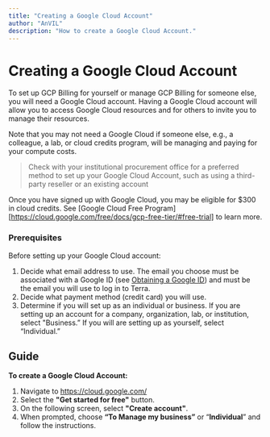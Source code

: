 ```yaml
---
title: "Creating a Google Cloud Account"
author: "AnVIL"
description: "How to create a Google Cloud Account."
---
```


# Creating a Google Cloud Account

To set up GCP Billing for yourself or manage GCP Billing for someone else, you will need a Google Cloud account. Having a Google Cloud account will allow you to access Google Cloud resources and for others to invite you to manage their resources.

<hero>Note that you may not need a Google Cloud if someone else, e.g., a colleague, a lab, or cloud credits program, will be managing and paying for your compute costs.</hero>

>Check with your institutional procurement office for a preferred method to set up your Google Cloud Account, such as using a third-party reseller or an existing account

Once you have signed up with Google Cloud, you may be eligible for $300 in cloud credits. See [Google Cloud Free Program][https://cloud.google.com/free/docs/gcp-free-tier/#free-trial] to learn more.

### Prerequisites

Before setting up your Google Cloud account:

1. Decide what email address to use. The email you choose must be associated with a Google ID (see [Obtaining a Google ID](/learn/account-setup/obtaining-a-google-id)) and must be the email you will use to log in to Terra.
1. Decide what payment method  (credit card) you will use.
1. Determine if you will set up as an individual or business. If you are setting up an account for a company, organization, lab, or institution, select "Business.” If you will are setting up as yourself, select “Individual.”

## Guide

**To create a Google Cloud Account:**

1. Navigate to <https://cloud.google.com/>
1. Select the **"Get started for free"** button.
1. On the following screen, select **"Create account"**.
1. When prompted, choose **“To Manage my business”** or “**Individual**” and follow the instructions. 





